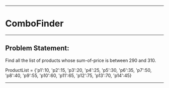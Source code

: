   ---
# **ComboFinder**
---
## **Problem Statement:**
Find all the list of products whose sum-of-price is between 290 and 310.

ProductList = {'p1':10, 'p2':15, 'p3':20, 'p4':25, 'p5':30, 'p6':35, 'p7':50, 'p8':40, 'p9':55, 'p10':60, 'p11':65, 'p12':75, 'p13':70, 'p14':45}

---
